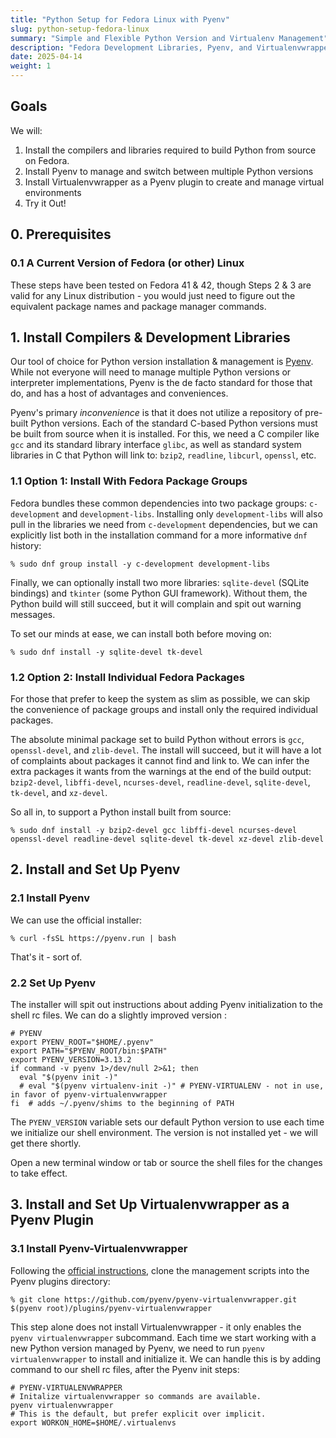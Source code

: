 ```yaml
---
title: "Python Setup for Fedora Linux with Pyenv"
slug: python-setup-fedora-linux
summary: "Simple and Flexible Python Version and Virtualenv Management"
description: "Fedora Development Libraries, Pyenv, and Virtualenvwrapper"
date: 2025-04-14
weight: 1
---
```


## Goals

We will:

1. Install the compilers and libraries required to build Python from source on Fedora.
2. Install Pyenv to manage and switch between multiple Python versions
3. Install Virtualenvwrapper as a Pyenv plugin to create and manage virtual environments
4. Try it Out!

## 0. Prerequisites

### 0.1 A Current Version of Fedora (or other) Linux

These steps have been tested on Fedora 41 & 42, though Steps 2 & 3 are valid for any Linux distribution -
you would just need to figure out the equivalent package names and package manager commands.

## 1. Install Compilers & Development Libraries

Our tool of choice for Python version installation & management is [Pyenv](https://github.com/pyenv/pyenv).
While not everyone will need to manage multiple Python versions or interpreter implementations,
Pyenv is the de facto standard for those that do, and has a host of advantages and conveniences.

Pyenv's primary *inconvenience* is that it does not utilize a repository of pre-built Python versions.
Each of the standard C-based Python versions must be built from source when it is installed.
For this, we need a C compiler like `gcc` and its standard library interface `glibc`,
as well as standard system libraries in C that Python will link to: `bzip2`, `readline`, `libcurl`, `openssl`, etc.

### 1.1 Option 1: Install With Fedora Package Groups

Fedora bundles these common dependencies into two package groups: `c-development` and `development-libs`.
Installing only `development-libs` will also pull in the libraries we need from `c-development` dependencies,
but we can explicitly list both in the installation command for a more informative `dnf` history:

```shell
% sudo dnf group install -y c-development development-libs
```

Finally, we can optionally install two more libraries:
`sqlite-devel` (SQLite bindings) and `tkinter` (some Python GUI framework).
Without them, the Python build will still succeed, but it will complain and spit out warning messages.

To set our minds at ease, we can install both before moving on:

```shell
% sudo dnf install -y sqlite-devel tk-devel
```

### 1.2 Option 2: Install Individual Fedora Packages

For those that prefer to keep the system as slim as possible,
we can skip the convenience of package groups and install only the required individual packages.

The absolute minimal package set to build Python without errors is `gcc`, `openssl-devel`, and `zlib-devel`.
The install will succeed, but it will have a lot of complaints about packages it cannot find and link to.
We can infer the extra packages it wants from the warnings at the end of the build output:
`bzip2-devel`, `libffi-devel`, `ncurses-devel`, `readline-devel`, `sqlite-devel`, `tk-devel`, and `xz-devel`.

So all in, to support a Python install built from source:

```shell
% sudo dnf install -y bzip2-devel gcc libffi-devel ncurses-devel openssl-devel readline-devel sqlite-devel tk-devel xz-devel zlib-devel
```

## 2. Install and Set Up Pyenv

### 2.1 Install Pyenv

We can use the official installer:

```shell
% curl -fsSL https://pyenv.run | bash
```

That's it - sort of.

### 2.2 Set Up Pyenv
The installer will spit out instructions about adding Pyenv initialization to the shell rc files.
We can do a slightly improved version :

```shell
# PYENV
export PYENV_ROOT="$HOME/.pyenv"
export PATH="$PYENV_ROOT/bin:$PATH"
export PYENV_VERSION=3.13.2
if command -v pyenv 1>/dev/null 2>&1; then
  eval "$(pyenv init -)"
  # eval "$(pyenv virtualenv-init -)" # PYENV-VIRTUALENV - not in use, in favor of pyenv-virtualenvwrapper
fi  # adds ~/.pyenv/shims to the beginning of PATH
```

The `PYENV_VERSION` variable sets our default Python version to use each time we initialize our shell environment.
The version is not installed yet - we will get there shortly.

Open a new terminal window or tab or source the shell files for the changes to take effect.

## 3. Install and Set Up Virtualenvwrapper as a Pyenv Plugin

### 3.1 Install Pyenv-Virtualenvwrapper

Following the [official instructions](https://github.com/pyenv/pyenv-virtualenvwrapper),
clone the management scripts into the Pyenv plugins directory:

```shell
% git clone https://github.com/pyenv/pyenv-virtualenvwrapper.git $(pyenv root)/plugins/pyenv-virtualenvwrapper
```

This step alone does not install Virtualenvwrapper - it only enables the `pyenv virtualenvwrapper` subcommand.
Each time we start working with a new Python version managed by Pyenv,
we need to run `pyenv virtualenvwrapper` to install and initialize it.
We can handle this is by adding command to our shell rc files, after the Pyenv init steps:

```shell
# PYENV-VIRTUALENVWRAPPER
# Initalize virtualenvwrapper so commands are available.
pyenv virtualenvwrapper
# This is the default, but prefer explicit over implicit.
export WORKON_HOME=$HOME/.virtualenvs
```
